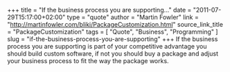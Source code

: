 +++
title             = "If the business process you are supporting..."
date              = "2011-07-29T15:17:00+02:00"
type              = "quote"
author            = "Martin Fowler"
link              = "http://martinfowler.com/bliki/PackageCustomization.html"
source_link_title = "PackageCustomization"
tags              = [ "Quote", "Business", "Programming" ]
slug              = "if-the-business-process-you-are-supporting"
+++
If the business process you are supporting is part of your competitive advantage you should build custom software, if not you should buy a package and adjust your business process to fit the way the package works.

